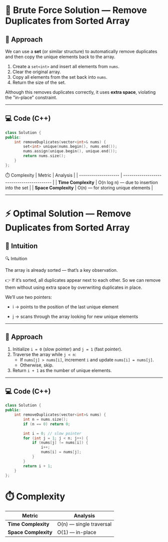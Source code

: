 # 🐢 Brute Force Solution — Remove Duplicates from Sorted Array

## 🧩 Approach
We can use a **set** (or similar structure) to automatically remove duplicates and then copy the unique elements back to the array.

1. Create a `set<int>` and insert all elements from `nums`.
2. Clear the original array.
3. Copy all elements from the set back into `nums`.
4. Return the size of the set.

Although this removes duplicates correctly, it uses **extra space**, violating the "in-place" constraint.

---

## 💻 Code (C++)
```cpp
class Solution {
public:
    int removeDuplicates(vector<int>& nums) {
        set<int> unique(nums.begin(), nums.end());
        nums.assign(unique.begin(), unique.end());
        return nums.size();
    }
};
```

⏱️ Complexity
| Metric               | Analysis                                   |
| -------------------- | ------------------------------------------ |
| **Time Complexity**  | O(n log n) — due to insertion into the set |
| **Space Complexity** | O(n) — for storing unique elements         |

---

# ⚡ Optimal Solution — Remove Duplicates from Sorted Array

## 🧠 Intuition
🔍 Intuition

The array is already sorted — that’s a key observation.

👉 If it’s sorted, all duplicates appear next to each other.
So we can remove them without using extra space by overwriting duplicates in place.

We’ll use two pointers:

- i → points to the position of the last unique element

- j → scans through the array looking for new unique elements

---

## 🧩 Approach
1. Initialize `i = 0` (slow pointer) and `j = 1` (fast pointer).
2. Traverse the array while `j < n`:
   - If `nums[j] > nums[i]`, increment `i` and update `nums[i] = nums[j]`.
   - Otherwise, skip.
3. Return `i + 1` as the number of unique elements.

---

## 💻 Code (C++)
```cpp
class Solution {
public:
    int removeDuplicates(vector<int>& nums) {
        int n = nums.size();
        if (n == 0) return 0;
        
        int i = 0; // slow pointer
        for (int j = 1; j < n; j++) {
            if (nums[j] != nums[i]) {
                i++;
                nums[i] = nums[j];
            }
        }
        return i + 1;
    }
};
```

# ⏱️ Complexity

| Metric               | Analysis                |
| -------------------- | ----------------------- |
| **Time Complexity**  | O(n) — single traversal |
| **Space Complexity** | O(1) — in-place         |

